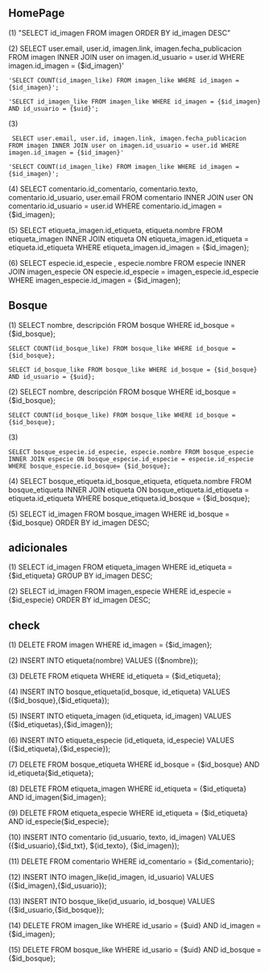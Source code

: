 ## HomePage

(1)
    "SELECT id_imagen FROM imagen ORDER BY id_imagen DESC"

(2)
    SELECT user.email, user.id, imagen.link, imagen.fecha_publicacion FROM imagen INNER JOIN user on imagen.id_usuario = user.id WHERE imagen.id_imagen = {$id_imagen}'

	'SELECT COUNT(id_imagen_like) FROM imagen_like WHERE id_imagen = {$id_imagen}';

	'SELECT id_imagen_like FROM imagen_like WHERE id_imagen = {$id_imagen} AND id_usuario = {$uid}';

(3)

     SELECT user.email, user.id, imagen.link, imagen.fecha_publicacion FROM imagen INNER JOIN user on imagen.id_usuario = user.id WHERE imagen.id_imagen = {$id_imagen}'

	'SELECT COUNT(id_imagen_like) FROM imagen_like WHERE id_imagen = {$id_imagen}';

(4)
    SELECT comentario.id_comentario, comentario.texto, comentario.id_usuario, user.email FROM comentario INNER JOIN user ON comentario.id_usuario = user.id WHERE comentario.id_imagen = {$id_imagen};

(5)
    SELECT etiqueta_imagen.id_etiqueta, etiqueta.nombre FROM etiqueta_imagen INNER JOIN etiqueta ON etiqueta_imagen.id_etiqueta = etiqueta.id_etiqueta WHERE etiqueta_imagen.id_imagen = {$id_imagen};

(6)
    SELECT especie.id_especie , especie.nombre FROM especie INNER JOIN imagen_especie ON especie.id_especie = imagen_especie.id_especie WHERE imagen_especie.id_imagen = {$id_imagen};

## Bosque

(1)
    SELECT nombre, descripción FROM bosque WHERE id_bosque = {$id_bosque};

    SELECT COUNT(id_bosque_like) FROM bosque_like WHERE id_bosque = {$id_bosque};

    SELECT id_bosque_like FROM bosque_like WHERE id_bosque = {$id_bosque} AND id_usuario = {$uid};

(2) 
    SELECT nombre, descripción FROM bosque WHERE id_bosque = {$id_bosque};

    SELECT COUNT(id_bosque_like) FROM bosque_like WHERE id_bosque = {$id_bosque};

(3)
    
    SELECT bosque_especie.id_especie, especie.nombre FROM bosque_especie INNER JOIN especie ON bosque_especie.id_especie = especie.id_especie WHERE bosque_especie.id_bosque= {$id_bosque};

(4)
    SELECT bosque_etiqueta.id_bosque_etiqueta, etiqueta.nombre FROM bosque_etiqueta INNER JOIN etiqueta ON bosque_etiqueta.id_etiqueta = etiqueta.id_etiqueta WHERE bosque_etiqueta.id_bosque = {$id_bosque};

 (5)
    SELECT id_imagen FROM bosque_imagen WHERE id_bosque = {$id_bosque} ORDER BY id_imagen DESC;   


## adicionales
(1)
    SELECT id_imagen FROM etiqueta_imagen WHERE id_etiqueta = {$id_etiqueta} GROUP BY id_imagen DESC;

(2) 
    SELECT id_imagen FROM imagen_especie WHERE id_especie = {$id_especie} ORDER BY id_imagen DESC;

## check

(1)
    DELETE FROM imagen WHERE id_imagen = {$id_imagen};

(2)
    INSERT INTO etiqueta(nombre) VALUES
({$nombre});

(3)
    DELETE FROM etiqueta WHERE id_etiqueta = {$id_etiqueta};

(4)
    INSERT INTO bosque_etiqueta(id_bosque, id_etiqueta) VALUES
({$id_bosque},{$id_etiqueta});

(5)
    INSERT INTO etiqueta_imagen (id_etiqueta, id_imagen) VALUES
({$id_etiquetas},{$id_imagen});

(6)
    INSERT INTO etiqueta_especie (id_etiqueta, id_especie) VALUES
({$id_etiqueta},{$id_especie});

(7)
    DELETE FROM bosque_etiqueta WHERE id_bosque = {$id_bosque} AND id_etiqueta{$id_etiqueta};

(8)
    DELETE FROM etiqueta_imagen WHERE id_etiqueta = {$id_etiqueta} AND id_imagen{$id_imagen};

(9)
    DELETE FROM etiqueta_especie WHERE id_etiqueta = {$id_etiqueta} AND id_especie{$id_especie};

(10)
    INSERT INTO comentario (id_usuario, texto, id_imagen) VALUES
({$id_usuario},{$id_txt}, ${id_texto}, {$id_imagen});

(11)
    DELETE FROM comentario WHERE id_comentario = {$id_comentario};

(12)
    INSERT INTO imagen_like(id_imagen, id_usuario) VALUES
({$id_imagen},{$id_usuario});

(13)
    INSERT INTO bosque_like(id_usuario, id_bosque) VALUES
({$id_usuario,{$id_bosque});

(14)
    DELETE FROM imagen_like WHERE id_usario = {$uid} AND id_imagen = {$id_imagen};

(15)
     DELETE FROM bosque_like WHERE id_usario = {$uid} AND id_bosque = {$id_bosque};
